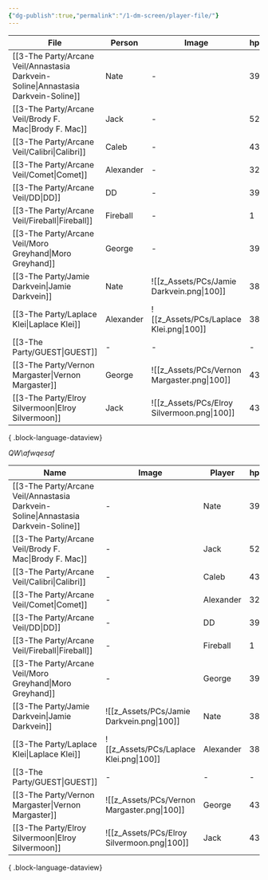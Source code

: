 ```yaml
---
{"dg-publish":true,"permalink":"/1-dm-screen/player-file/"}
---
```



| File                                                                                  | Person    | Image                                       | hp | ac | P_Perception | P_Investigation | P_Insight |
| ------------------------------------------------------------------------------------- | --------- | ------------------------------------------- | -- | -- | ------------ | --------------- | --------- |
| [[3-The Party/Arcane Veil/Annastasia Darkvein-Soline\|Annastasia Darkvein-Soline]] | Nate      | \-                                          | 39 | 17 | 13           | 13              | 10        |
| [[3-The Party/Arcane Veil/Brody F. Mac\|Brody F. Mac]]                             | Jack      | \-                                          | 52 | 21 | 9            | 9               | 9         |
| [[3-The Party/Arcane Veil/Calibri\|Calibri]]                                       | Caleb     | \-                                          | 43 | 19 | 9            | 16              | 9         |
| [[3-The Party/Arcane Veil/Comet\|Comet]]                                           | Alexander | \-                                          | 32 | 11 | 12           | 18              | 12        |
| [[3-The Party/Arcane Veil/DD\|DD]]                                                 | DD        | \-                                          | 39 | 17 | 13           | 13              | 10        |
| [[3-The Party/Arcane Veil/Fireball\|Fireball]]                                     | Fireball  | \-                                          | 1  | 12 | 14           | 14              | 14        |
| [[3-The Party/Arcane Veil/Moro Greyhand\|Moro Greyhand]]                           | George    | \-                                          | 39 | 18 | 14           | 14              | 14        |
| [[3-The Party/Jamie Darkvein\|Jamie Darkvein]]                                     | Nate      | ![[z_Assets/PCs/Jamie Darkvein.png\|100]]   | 38 | 17 | 9            | 17              | 9         |
| [[3-The Party/Laplace Klei\|Laplace Klei]]                                         | Alexander | ![[z_Assets/PCs/Laplace Klei.png\|100]]     | 38 | 16 | 13           | 10              | 16        |
| [[3-The Party/GUEST\|GUEST]]                                                       | \-        | \-                                          | \- | \- | \-           | \-              | \-        |
| [[3-The Party/Vernon Margaster\|Vernon Margaster]]                                 | George    | ![[z_Assets/PCs/Vernon Margaster.png\|100]] | 43 | 18 | 16           | 11              | 13        |
| [[3-The Party/Elroy Silvermoon\|Elroy Silvermoon]]                                 | Jack      | ![[z_Assets/PCs/Elroy Silvermoon.png\|100]] | 43 | 11 | 11           | 15              | 13        |

{ .block-language-dataview}

_QW\afwqesaf_

| Name                                                                                  | Image                                       | Player    | hp | ac |
| ------------------------------------------------------------------------------------- | ------------------------------------------- | --------- | -- | -- |
| [[3-The Party/Arcane Veil/Annastasia Darkvein-Soline\|Annastasia Darkvein-Soline]] | \-                                          | Nate      | 39 | 17 |
| [[3-The Party/Arcane Veil/Brody F. Mac\|Brody F. Mac]]                             | \-                                          | Jack      | 52 | 21 |
| [[3-The Party/Arcane Veil/Calibri\|Calibri]]                                       | \-                                          | Caleb     | 43 | 19 |
| [[3-The Party/Arcane Veil/Comet\|Comet]]                                           | \-                                          | Alexander | 32 | 11 |
| [[3-The Party/Arcane Veil/DD\|DD]]                                                 | \-                                          | DD        | 39 | 17 |
| [[3-The Party/Arcane Veil/Fireball\|Fireball]]                                     | \-                                          | Fireball  | 1  | 12 |
| [[3-The Party/Arcane Veil/Moro Greyhand\|Moro Greyhand]]                           | \-                                          | George    | 39 | 18 |
| [[3-The Party/Jamie Darkvein\|Jamie Darkvein]]                                     | ![[z_Assets/PCs/Jamie Darkvein.png\|100]]   | Nate      | 38 | 17 |
| [[3-The Party/Laplace Klei\|Laplace Klei]]                                         | ![[z_Assets/PCs/Laplace Klei.png\|100]]     | Alexander | 38 | 16 |
| [[3-The Party/GUEST\|GUEST]]                                                       | \-                                          | \-        | \- | \- |
| [[3-The Party/Vernon Margaster\|Vernon Margaster]]                                 | ![[z_Assets/PCs/Vernon Margaster.png\|100]] | George    | 43 | 18 |
| [[3-The Party/Elroy Silvermoon\|Elroy Silvermoon]]                                 | ![[z_Assets/PCs/Elroy Silvermoon.png\|100]] | Jack      | 43 | 11 |

{ .block-language-dataview}
